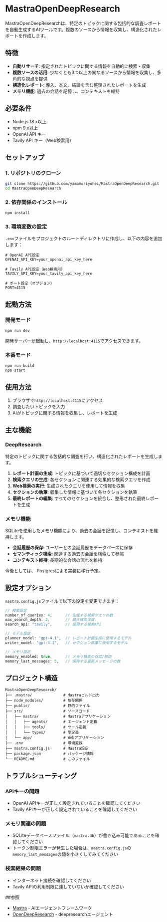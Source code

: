 # MastraOpenDeepResearch

MastraOpenDeepResearchは、特定のトピックに関する包括的な調査レポートを自動生成するAIツールです。複数のソースから情報を収集し、構造化されたレポートを作成します。

## 特徴

- **自動リサーチ**: 指定されたトピックに関する情報を自動的に検索・収集
- **複数ソースの活用**: 少なくとも3つ以上の異なるソースから情報を収集し、多角的な視点を提供
- **構造化レポート**: 導入、本文、結論を含む整理されたレポートを生成
- **メモリ機能**: 過去の会話を記憶し、コンテキストを維持

## 必要条件

- Node.js 18.x以上
- npm 9.x以上
- OpenAI API キー
- Tavily API キー（Web検索用）

## セットアップ

### 1. リポジトリのクローン

```bash
git clone https://github.com/yamamoriyohei/MastraOpenDeepResearch.git
cd MastraOpenDeepResearch
```

### 2. 依存関係のインストール

```bash
npm install
```

### 3. 環境変数の設定

`.env`ファイルをプロジェクトのルートディレクトリに作成し、以下の内容を追加します：

```
# OpenAI API設定
OPENAI_API_KEY=your_openai_api_key_here

# Tavily API設定（Web検索用）
TAVILY_API_KEY=your_tavily_api_key_here

# ポート設定（オプション）
PORT=4115
```

## 起動方法

### 開発モード

```bash
npm run dev
```

開発サーバーが起動し、`http://localhost:4115`でアクセスできます。

### 本番モード

```bash
npm run build
npm start
```

## 使用方法

1. ブラウザで`http://localhost:4115`にアクセス
2. 調査したいトピックを入力
3. AIがトピックに関する情報を収集し、レポートを生成


## 主な機能

### DeepResearch

特定のトピックに関する包括的な調査を行い、構造化されたレポートを生成します。

1. **レポート計画の生成**: トピックに基づいて適切なセクション構成を計画
2. **検索クエリの生成**: 各セクションに関連する効果的な検索クエリを作成
3. **Web検索の実行**: 生成されたクエリを使用して情報を収集
4. **セクションの執筆**: 収集した情報に基づいて各セクションを執筆
5. **最終レポートの編集**: すべてのセクションを統合し、整形された最終レポートを生成

### メモリ機能

SQLiteを使用したメモリ機能により、過去の会話を記憶し、コンテキストを維持します。

- **会話履歴の保存**: ユーザーとの会話履歴をデータベースに保存
- **セマンティック検索**: 関連する過去の会話を検索して参照
- **コンテキスト維持**: 長期的な会話の流れを維持

今後としては、
Postgresによる実装に移行予定。



## 設定オプション

`mastra.config.js`ファイルで以下の設定を変更できます：

```javascript
// 検索設定
number_of_queries: 4,      // 生成する検索クエリの数
max_search_depth: 2,       // 最大検索深度
search_api: "tavily",      // 使用する検索API

// モデル設定
planner_model: "gpt-4.1",  // レポート計画生成に使用するモデル
writer_model: "gpt-4.1",   // セクション執筆に使用するモデル

// メモリ設定
memory_enabled: true,      // メモリ機能の有効/無効
memory_last_messages: 5,   // 保持する最新メッセージの数
```

## プロジェクト構造

```
MastraOpenDeepResearch/
├── .mastra/              # Mastraビルド出力
├── node_modules/         # 依存関係
├── public/               # 静的ファイル
├── src/                  # ソースコード
│   ├── mastra/           # Mastraアプリケーション
│   │   ├── agents/       # エージェント定義
│   │   ├── tools/        # ツール定義
│   │   └── types/        # 型定義
│   └── app/              # Webアプリケーション
├── .env                  # 環境変数
├── mastra.config.js      # Mastra設定
├── package.json          # パッケージ情報
└── README.md             # このファイル
```

## トラブルシューティング

### APIキーの問題

- OpenAI APIキーが正しく設定されていることを確認してください
- Tavily APIキーが正しく設定されていることを確認してください

### メモリ関連の問題

- SQLiteデータベースファイル（`mastra.db`）が書き込み可能であることを確認してください
- トークン制限エラーが発生した場合は、`mastra.config.js`の`memory_last_messages`の値を小さくしてみてください

### 検索結果の問題

- インターネット接続を確認してください
- Tavily APIの利用制限に達していないか確認してください


##参照

- [Mastra](https://github.com/mastraai/mastra) - AIエージェントフレームワーク
- [OpenDeepResearch](https://github.com/langchain-ai/open_deep_research) - deepresearchエージェント
  
